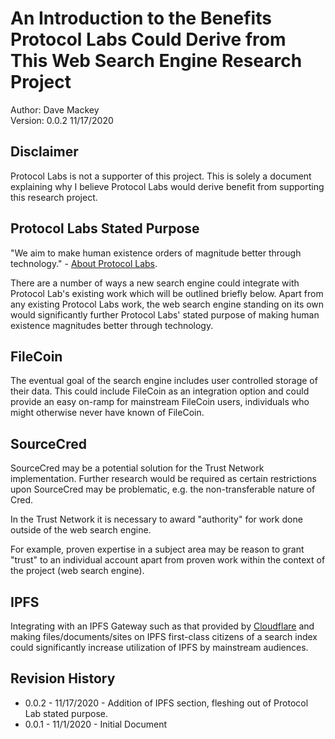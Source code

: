 # An Introduction to the Benefits Protocol Labs Could Derive from This Web Search Engine Research Project

Author: Dave Mackey  
Version: 0.0.2 11/17/2020

## Disclaimer
Protocol Labs is not a supporter of this project. This is solely a document explaining why I believe Protocol Labs would derive benefit from supporting this research project.

## Protocol Labs Stated Purpose
"We aim to make human existence orders of magnitude better through technology." - [About Protocol Labs][plpurpose].

There are a number of ways a new search engine could integrate with Protocol Lab's existing work which will be outlined briefly below. Apart from any existing Protocol Labs work, the web search engine standing on its own would significantly further Protocol Labs' stated purpose of making human existence magnitudes better through technology.

## FileCoin
The eventual goal of the search engine includes user controlled storage of their data. This could include FileCoin as an integration option and could provide an easy on-ramp for mainstream FileCoin users, individuals who might otherwise never have known of FileCoin.

## SourceCred
SourceCred may be a potential solution for the Trust Network implementation. Further research would be required as certain restrictions upon SourceCred may be problematic, e.g. the non-transferable nature of Cred.

In the Trust Network it is necessary to award "authority" for work done outside of the web search engine.

For example, proven expertise in a subject area may be reason to grant "trust" to an individual account apart from proven work within the context of the project (web search engine).

## IPFS
Integrating with an IPFS Gateway such as that provided by [Cloudflare][cfgateway] and making files/documents/sites on IPFS first-class citizens of a search index could significantly increase utilization of IPFS by mainstream audiences.

## Revision History
- 0.0.2 - 11/17/2020 - Addition of IPFS section, fleshing out of Protocol Lab stated purpose.
- 0.0.1 - 11/1/2020 - Initial Document


[plpurpose]: https://protocol.ai/about/
[cfgateway]: https://www.cloudflare.com/distributed-web-gateway/